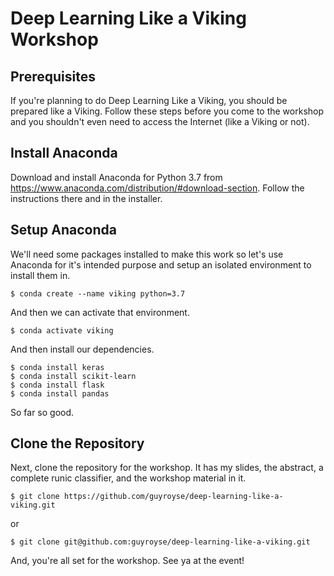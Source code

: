 # Deep Learning Like a Viking Workshop
## Prerequisites

If you're planning to do Deep Learning Like a Viking, you should be prepared
like a Viking. Follow these steps before you come to the workshop and you
shouldn't even need to access the Internet (like a Viking or not).

## Install Anaconda

Download and install Anaconda for Python 3.7 from
https://www.anaconda.com/distribution/#download-section.
Follow the instructions there and in the installer.

## Setup Anaconda

We'll need some packages installed to make this work so let's use Anaconda for
it's intended purpose and setup an isolated environment to install them in.

    $ conda create --name viking python=3.7

And then we can activate that environment.

    $ conda activate viking

And then install our dependencies.

    $ conda install keras
    $ conda install scikit-learn
    $ conda install flask
    $ conda install pandas

So far so good.

## Clone the Repository

Next, clone the repository for the workshop. It has my slides, the abstract, a
complete runic classifier, and the workshop material in it.

    $ git clone https://github.com/guyroyse/deep-learning-like-a-viking.git

or

    $ git clone git@github.com:guyroyse/deep-learning-like-a-viking.git

And, you're all set for the workshop. See ya at the event!
